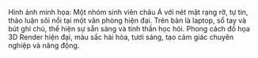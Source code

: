 Hình ảnh minh họa: Một nhóm sinh viên châu Á với nét mặt rạng rỡ, tự tin, thảo luận sôi nổi tại một văn phòng hiện đại. Trên bàn là laptop, sổ tay và bút ghi chú, thể hiện sự sẵn sàng và tinh thần học hỏi. Phong cách đồ họa 3D Render hiện đại, màu sắc hài hòa, tươi sáng, tạo cảm giác chuyên nghiệp và năng động.